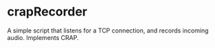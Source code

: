 # crapRecorder

A simple script that listens for a TCP connection, and records incoming audio. Implements CRAP.
